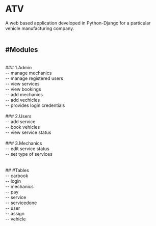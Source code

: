 # ATV

A web based application developed in Python-Django for a particular vehicle manufacturing company.
<br/>
<br/>
## #Modules
 <br/>
### 1.Admin <br/>
-- manage mechanics <br/>
-- manage registered users <br/>
-- view services <br/>
-- view bookings <br/>
-- add mechanics <br/>
-- add vechicles <br/>
-- provides login credentials <br/>
 <br/>
### 2.Users <br/>
-- add service <br/>
-- book vehicles <br/>
-- view service status <br/>
 <br/>
### 3.Mechanics <br/>
-- edit service status <br/>
-- set type of services <br/>
 <br/>
 <br/>
## #Tables <br/>
 -- carbook <br/>
 -- login <br/>
 -- mechanics <br/>
 -- pay <br/>
 -- service <br/>
 -- servicedone <br/>
 -- user <br/>
 -- assign <br/>
 -- vehicle <br/>
